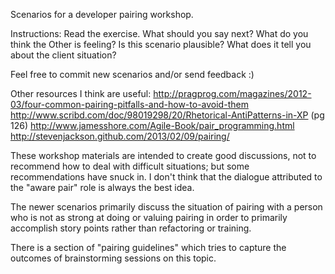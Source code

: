 Scenarios for a developer pairing workshop. 

Instructions:
Read the exercise. 
What should you say next? 
What do you think the Other is feeling?
Is this scenario plausible?
What does it tell you about the client situation?

Feel free to commit new scenarios and/or send feedback :)

Other resources I think are useful:
http://pragprog.com/magazines/2012-03/four-common-pairing-pitfalls-and-how-to-avoid-them
http://www.scribd.com/doc/98019298/20/Rhetorical-AntiPatterns-in-XP (pg 126)
http://www.jamesshore.com/Agile-Book/pair_programming.html
http://stevenjackson.github.com/2013/02/09/pairing/

These workshop materials are intended to create good discussions, not to recommend how to deal with difficult situations; but some recommendations have snuck in. I don't think that the dialogue attributed to the "aware pair" role is always the best idea.

The newer scenarios primarily discuss the situation of pairing with a person who is not as strong at doing or valuing pairing in order to primarily accomplish story points rather than refactoring or training.

There is a section of "pairing guidelines" which tries to capture the outcomes of brainstorming sessions on this topic.
